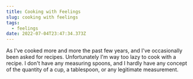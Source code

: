 ```yaml
---
title: Cooking with Feelings
slug: cooking with feelings
tags:
  - feelings
date: 2022-07-04T23:47:34.373Z
---
```

As I've cooked more and more the past few years, and I've occasionally been asked for recipes. Unfortunately I'm way too lazy to cook with a recipe. I don't have any measuring spoons, and I hardly have any concept of the quantity of a cup, a tablespoon, or any legitimate measurement.